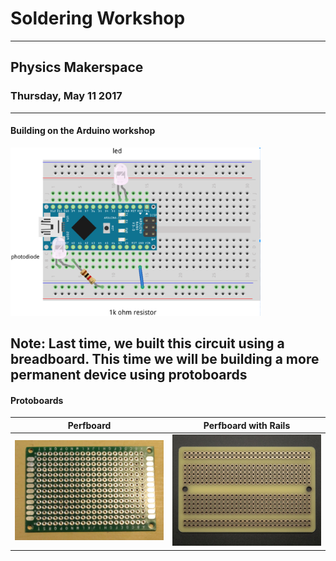 # Soldering Workshop
--------------------
## Physics Makerspace
### Thursday, May 11 2017
---
#### Building on the Arduino workshop
<img src="/images/completedBreadboard.png" width="400">

Note:
Last time, we built this circuit using a breadboard. This time we will be building a more permanent device using protoboards
---
#### Protoboards
Perfboard | Perfboard with Rails
:----:|:----:
<img src="/images/protoboard.JPG" width="400"> | <img src="/images/protoboardRails.jpg" width="400">
